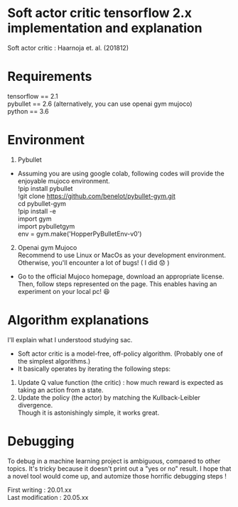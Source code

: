 # Soft actor critic tensorflow 2.x implementation and explanation

Soft actor critic : Haarnoja et. al. (201812)

# Requirements
tensorflow == 2.1  
pybullet == 2.6 (alternatively, you can use openai gym mujoco)  
python == 3.6  


# Environment
1. Pybullet  
* Assuming you are using google colab, following codes will provide the enjoyable mujoco environment.  
!pip install pybullet  
!git clone https://github.com/benelot/pybullet-gym.git  
cd pybullet-gym  
!pip install -e  
import gym  
import pybulletgym  
env = gym.make('HopperPyBulletEnv-v0')  

2. Openai gym Mujoco  
Recommend to use Linux or MacOs as your development environment. Otherwise, you'll encounter a lot of bugs! ( I did :worried: )  
* Go to the official Mujoco homepage, download an appropriate license. Then, follow steps represented on the page.
This enables having an experiment on your local pc! :satisfied:


# Algorithm explanations
I'll explain what I understood studying sac.   
* Soft actor critic is a model-free, off-policy algorithm. (Probably one of the simplest algorithms.)  
* It basically operates by iterating the following steps:
1. Update Q value function (the critic) : how much reward is expected as taking an action from a state.  
2. Update the policy (the actor) by matching the Kullback-Leibler divergence.   
Though it is astonishingly simple, it works great. 



# Debugging  
To debug in a machine learning project is ambiguous, compared to other topics. It's tricky because it doesn't print out a "yes or no" result. I hope that a novel tool would come up, and automize those horrific debugging steps !  

First writing : 20.01.xx  
Last modification : 20.05.xx  


